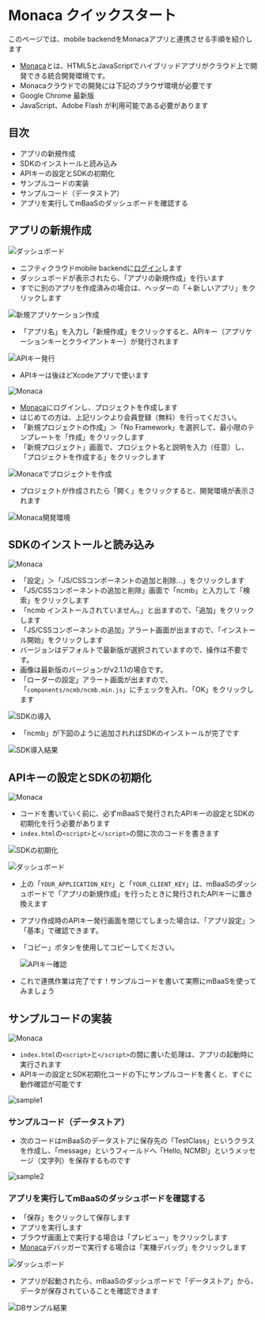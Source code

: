 # Monaca クイックスタート

このページでは、mobile backendをMonacaアプリと連携させる手順を紹介します

* [Monaca](https://ja.monaca.io/)とは、HTML5とJavaScriptでハイブリッドアプリがクラウド上で開発できる統合開発環境です。
* Monacaクラウドでの開発には下記のブラウザ環境が必要です
 * Google Chrome 最新版
* JavaScript、Adobe Flash が利用可能である必要があります

## 目次
* アプリの新規作成
* SDKのインストールと読み込み
* APIキーの設定とSDKの初期化
* サンプルコードの実装
 * サンプルコード（データストア）
 * アプリを実行してmBaaSのダッシュボードを確認する

<div style="page-break-before:always"></div>

## アプリの新規作成

![ダッシュボード](/common_image/icon_dashboard.png)

* ニフティクラウドmobile backendに[ログイン](https://console.mb.cloud.nifty.com)します
* ダッシュボードが表示されたら、「アプリの新規作成」を行います
* すでに別のアプリを作成済みの場合は、ヘッダーの「＋新しいアプリ」をクリックします

 ![新規アプリケーション作成](/common_image/create_app.png)


* 「アプリ名」を入力し「新規作成」をクリックすると、APIキー（アプリケーションキーとクライアントキー）が発行されます

 ![APIキー発行](/common_image/create_app2.png)

* APIキーは後ほどXcodeアプリで使います

<div style="page-break-before:always"></div>

![Monaca](/common_image/icon_monaca.png)

* [Monaca](https://ja.monaca.io/)にログインし、プロジェクトを作成します
 * はじめての方は、上記リンクより会員登録（無料）を行ってください。
* 「新規プロジェクトの作成」＞「No Framework」を選択して、最小限のテンプレートを「作成」をクリックします
* 「新規プロジェクト」画面で、プロジェクト名と説明を入力（任意）し、「プロジェクトを作成する」をクリックします

 ![Monacaでプロジェクトを作成](/quickstart_Monaca/image/monaca01.png)

* プロジェクトが作成されたら「開く」をクリックすると、開発環境が表示されます

 ![Monaca開発環境](/quickstart_Monaca/image/monaca02.png)

<div style="page-break-before:always"></div>

## SDKのインストールと読み込み

![Monaca](/common_image/icon_monaca.png)

* 「設定」＞「JS/CSSコンポーネントの追加と削除...」をクリックします
* 「JS/CSSコンポーネントの追加と削除」画面で「ncmb」と入力して「検索」をクリックします
* 「ncmb インストールされていません。」と出ますので、「追加」をクリックします
* 「JS/CSSコンポーネントの追加」アラート画面が出ますので、「インストール開始」をクリックします
 * バージョンはデフォルトで最新版が選択されていますので、操作は不要です。
 * 画像は最新版のバージョンがv2.1.1の場合です。
* 「ローダーの設定」アラート画面が出ますので、「`components/ncmb/ncmb.min.js`」にチェックを入れ、「OK」をクリックします

 ![SDKの導入](/quickstart_Monaca/image/monaca03.png)

<div style="page-break-before:always"></div>

* 「ncmb」が下図のように追加されればSDKのインストールが完了です

 ![SDK導入結果](/quickstart_Monaca/image/monaca04.png)

## APIキーの設定とSDKの初期化

![Monaca](/common_image/icon_monaca.png)

* コードを書いていく前に、必ずmBaaSで発行されたAPIキーの設定とSDKの初期化を行う必要があります
* `index.html`の`<script>`と`</script>`の間に次のコードを書きます

 ![SDKの初期化](/quickstart_Monaca/image/sdk_init.png)

<div style="page-break-before:always"></div>

![ダッシュボード](/common_image/icon_dashboard.png)

* 上の「`YOUR_APPLICATION_KEY`」と「`YOUR_CLIENT_KEY`」は、mBaaSのダッシュボードで「アプリの新規作成」を行ったときに発行されたAPIキーに置き換えます
 * アプリ作成時のAPIキー発行画面を閉じてしまった場合は、「アプリ設定」＞「基本」で確認できます。
 * 「コピー」ボタンを使用してコピーしてください。

   ![APIキー確認](/common_image/check_apikey.png)

* これで連携作業は完了です！サンプルコードを書いて実際にmBaaSを使ってみましょう

<div style="page-break-before:always"></div>

## サンプルコードの実装

![Monaca](/common_image/icon_monaca.png)

* `index.html`の`<script>`と`</script>`の間に書いた処理は、アプリの起動時に実行されます
* APIキーの設定とSDK初期化コードの下にサンプルコードを書くと、すぐに動作確認が可能です

 ![sample1](/quickstart_Monaca/image/sample1.png)


<div style="page-break-before:always"></div>

### サンプルコード（データストア）

* 次のコードはmBaaSのデータストアに保存先の「TestClass」というクラスを作成し、「message」というフィールドへ「Hello, NCMB!」というメッセージ（文字列）を保存するものです

 ![sample2](/quickstart_Monaca/image/sample2.png)

<div style="page-break-before:always"></div>

### アプリを実行してmBaaSのダッシュボードを確認する

* 「保存」をクリックして保存します
* アプリを実行します
 * ブラウザ画面上で実行する場合は「プレビュー」をクリックします
 * [Monaca](https://ja.monaca.io/debugger.html)デバッガーで実行する場合は「実機デバッグ」をクリックします

![ダッシュボード](/common_image/icon_dashboard.png)

* アプリが起動されたら、mBaaSのダッシュボードで「データストア」から、データが保存されていることを確認できます

 ![DBサンプル結果](/common_image/dbdemo.png)
